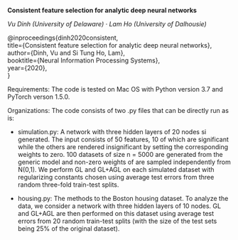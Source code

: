 **Consistent feature selection for analytic deep neural networks**<br/> 

*Vu Dinh (University of Delaware) · Lam Ho (University of Dalhousie)*

@inproceedings{dinh2020consistent,<br /> 
  title={Consistent feature selection for analytic deep neural networks},<br /> 
  author={Dinh, Vu and Si Tung Ho, Lam},<br /> 
  booktitle={Neural Information Processing Systems},<br /> 
  year={2020},<br /> 
}

Requirements: The code is tested on Mac OS with Python version 3.7 and PyTorch verson 1.5.0.  

Organizations: The code consists of two .py files that can be directly run as is:
  
  - simulation.py: A network with three hidden layers of 20 nodes si generated. The input consists of 50 features, 10 of which are significant while the others are rendered insignificant by setting the corresponding weights to zero. 100 datasets of size n = 5000 are generated from the generic model and non-zero weights of are sampled independently from N(0,1). We perform GL and GL+AGL on each simulated dataset with regularizing constants chosen using average test errors from three random three-fold train-test splits.
  
  - housing.py: The methods to the Boston housing dataset. To analyze the data, we consider a network with three hidden layers of 10 nodes. GL and GL+AGL are then performed on this dataset using average test errors from 20 random train-test splits (with the size of the test sets being 25% of the original dataset).
  
